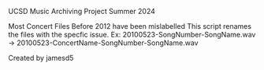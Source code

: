 UCSD Music Archiving Project
Summer 2024

Most Concert Files Before 2012 have been mislabelled
This script renames the files with the specfic issue.
Ex: 20100523-SongNumber-SongName.wav -> 20100523-ConcertName-SongNumber-SongName.wav

Created by jamesd5
